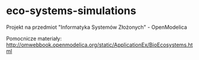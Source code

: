 # eco-systems-simulations
Projekt na przedmiot "Informatyka Systemów Złożonych" - OpenModelica

Pomocnicze materiały:
http://omwebbook.openmodelica.org/static/ApplicationEx/BioEcosystems.html
